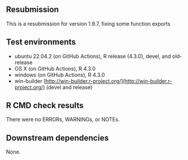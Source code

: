 ## Resubmission 

This is a resubmission for version 1.9.7, fixing some function exports

## Test environments
* ubuntu 22.04.2 (on GitHub Actions), R release (4.3.0), devel, and old-release
* OS X (on GitHub Actions), R 4.3.0
* windows (on GitHub Actions), R 4.3.0
* win-builder [http://win-builder.r-project.org/](http://win-builder.r-project.org/) (devel and release)

## R CMD check results
There were no ERRORs, WARNINGs, or NOTEs.  

## Downstream dependencies
None.